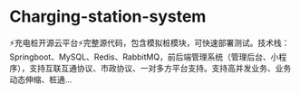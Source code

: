 # Charging-station-system
⚡️充电桩开源云平台⚡️完整源代码，包含模拟桩模块，可快速部署测试。技术栈：Springboot、MySQL、Redis、RabbitMQ，前后端管理系统（管理后台、小程序），支持互联互通协议、市政协议、一对多方平台支持。支持高并发业务、业务动态伸缩、桩通…
